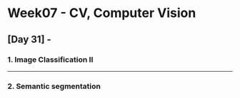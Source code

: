 # Week07 - CV, Computer Vision

## [Day 31] - 

### 1. Image Classification II


------

### 2. Semantic segmentation